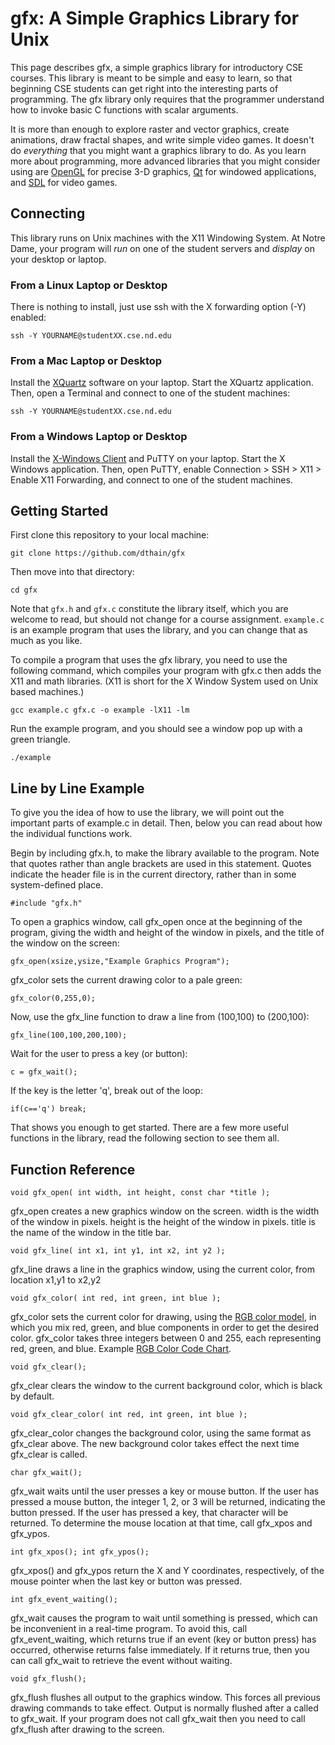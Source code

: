 # gfx: A Simple Graphics Library for Unix

This page describes gfx, a simple graphics library for introductory CSE courses. This library is meant to be simple and easy to learn, so that beginning CSE students can get right into the interesting parts of programming. The gfx library only requires that the programmer understand how to invoke basic C functions with scalar arguments.

It is more than enough to explore raster and vector graphics, create animations, draw fractal shapes, and write simple video games. It doesn't do _everything_ that you might want a graphics library to do. As you learn more about programming, more advanced libraries that you might consider using are [OpenGL](http://www.opengl.org) for precise 3-D graphics, [Qt](http://qt.nokia.com) for windowed applications, and [SDL](http://www.libsdl.org) for video games.

Connecting
----------

This library runs on Unix machines with the X11 Windowing System. At Notre Dame, your program will _run_ on one of the student servers and _display_ on your desktop or laptop.

### From a Linux Laptop or Desktop

There is nothing to install, just use ssh with the X forwarding option (-Y) enabled:

```
ssh -Y YOURNAME@studentXX.cse.nd.edu
```

### From a Mac Laptop or Desktop

Install the [XQuartz](https://www.xquartz.org/) software on your laptop. Start the XQuartz application. Then, open a Terminal and connect to one of the student machines:

```
ssh -Y YOURNAME@studentXX.cse.nd.edu
```

### From a Windows Laptop or Desktop

Install the [X-Windows Client](https://oit.nd.edu/services/software/software-downloads/) and PuTTY on your laptop. Start the X Windows application. Then, open PuTTY, enable Connection > SSH > X11 > Enable X11 Forwarding, and connect to one of the student machines.

Getting Started
---------------

First clone this repository to your local machine:

```
git clone https://github.com/dthain/gfx
```

Then move into that directory:
```
cd gfx
```

Note that `gfx.h` and `gfx.c` constitute the library itself, which you are welcome to read, but should not change for a course assignment.  `example.c` is an example program that uses the library, and you can change that as much as you like.

To compile a program that uses the gfx library, you need to use the following command, which compiles your program with gfx.c then adds the X11 and math libraries. (X11 is short for the X Window System used on Unix based machines.)

```
gcc example.c gfx.c -o example -lX11 -lm
```

Run the example program, and you should see a window pop up with a green triangle.

```
./example
```

Line by Line Example
--------------------

To give you the idea of how to use the library, we will point out the important parts of example.c in detail. Then, below you can read about how the individual functions work.

Begin by including gfx.h, to make the library available to the program. Note that quotes rather than angle brackets are used in this statement. Quotes indicate the header file is in the current directory, rather than in some system-defined place.

```
#include "gfx.h"
```

To open a graphics window, call gfx\_open once at the beginning of the program, giving the width and height of the window in pixels, and the title of the window on the screen:

```
gfx_open(xsize,ysize,"Example Graphics Program");
```

gfx\_color sets the current drawing color to a pale green:

```
gfx_color(0,255,0);
```

Now, use the gfx\_line function to draw a line from (100,100) to (200,100):

```
gfx_line(100,100,200,100);
```

Wait for the user to press a key (or button):

```
c = gfx_wait();
```

If the key is the letter 'q', break out of the loop:

```
if(c=='q') break;
```

That shows you enough to get started. There are a few more useful functions in the library, read the following section to see them all.

Function Reference
------------------

```
void gfx_open( int width, int height, const char *title );
```

gfx\_open creates a new graphics window on the screen. width is the width of the window in pixels. height is the height of the window in pixels. title is the name of the window in the title bar.

```
void gfx_line( int x1, int y1, int x2, int y2 );
```

gfx\_line draws a line in the graphics window, using the current color, from location x1,y1 to x2,y2

```
void gfx_color( int red, int green, int blue );
```

gfx\_color sets the current color for drawing, using the [RGB color model](http://en.wikipedia.org/wiki/RGB_color_model), in which you mix red, green, and blue components in order to get the desired color. gfx\_color takes three integers between 0 and 255, each representing red, green, and blue.  Example [RGB Color Code Chart](https://www.rapidtables.com/web/color/RGB_Color.html).

```
void gfx_clear();
```

gfx\_clear clears the window to the current background color, which is black by default.

```
void gfx_clear_color( int red, int green, int blue );
```

gfx\_clear\_color changes the background color, using the same format as gfx\_clear above. The new background color takes effect the next time gfx\_clear is called.

```
char gfx_wait();
```

gfx\_wait waits until the user presses a key or mouse button. If the user has pressed a mouse button, the integer 1, 2, or 3 will be returned, indicating the button pressed. If the user has pressed a key, that character will be returned. To determine the mouse location at that time, call gfx\_xpos and gfx\_ypos.

```
int gfx_xpos(); int gfx_ypos();
```

gfx\_xpos() and gfx\_ypos return the X and Y coordinates, respectively, of the mouse pointer when the last key or button was pressed.

```
int gfx_event_waiting();
```

gfx\_wait causes the program to wait until something is pressed, which can be inconvenient in a real-time program. To avoid this, call gfx\_event\_waiting, which returns true if an event (key or button press) has occurred, otherwise returns false immediately. If it returns true, then you can call gfx\_wait to retrieve the event without waiting.

```
void gfx_flush();
```

gfx\_flush flushes all output to the graphics window. This forces all previous drawing commands to take effect. Output is normally flushed after a called to gfx\_wait. If your program does not call gfx\_wait then you need to call gfx\_flush after drawing to the screen.

